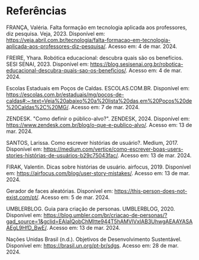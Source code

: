 # Referências

FRANÇA, Valéria. Falta formação em tecnologia aplicada aos professores, diz pesquisa. Veja, 2023. Disponível em: <https://veja.abril.com.br/tecnologia/falta-formacao-em-tecnologia-aplicada-aos-professores-diz-pesquisa/>. Acesso em: 4 de mar. 2024.

FREIRE, Yhara. Robótica educacional: descubra quais são os benefícios. SESI SENAI, 2023. Disponível em: <https://blog.sesisenai.org.br/robotica-educacional-descubra-quais-sao-os-beneficios/>. Acesso em: 4 de mar. 2024.

Escolas Estaduais em Poços de Caldas. ESCOLAS.COM.BR. Disponível em: <https://escolas.com.br/estaduais/mg/pocos-de-caldas#:~:text=Veja%20abaixo%20a%20lista%20das,em%20Poços%20de%20Caldas%2C%20MG/>. Acesso em: 7 de mar. 2024.

ZENDESK. "Como definir o público-alvo?". ZENDESK, 2024. Disponível em: <https://www.zendesk.com.br/blog/o-que-e-publico-alvo/>. Acesso em: 13 de mar. 2024.

SANTOS, Larissa. Como escrever histórias de usuário?. Medium, 2017. Disponível em: <https://medium.com/vertice/como-escrever-boas-users-stories-histórias-de-usuários-b29c75043fac/>. Acesso em: 13 de mar. 2024.

FIRAK, Valentin. Dicas sobre histórias de usuário. airfocus, 2019. Disponível em: <https://airfocus.com/blog/user-story-mistakes/>. Acesso em: 13 de mar. 2024.

Gerador de faces aleatórias. Disponível em: <https://this-person-does-not-exist.com/pt/>. Acesso em: 5 de mar. 2024.

UMBLERBLOG. Guia para criação de personas. UMBLERBLOG, 2020. Disponível em: <https://blog.umbler.com/br/criacao-de-personas/?gad_source=1&gclid=EAIaIQobChMItte944T5hAMVlVxIAB3UhwgAEAAYASAAEgL9HfD_BwE/>. Acesso em: 13 de mar. 2024.

Nações Unidas Brasil (n.d.). Objetivos de Desenvolvimento Sustentável. Disponível em: <https://brasil.un.org/pt-br/sdgs>. Acesso em: 28 de mar. 2024.


